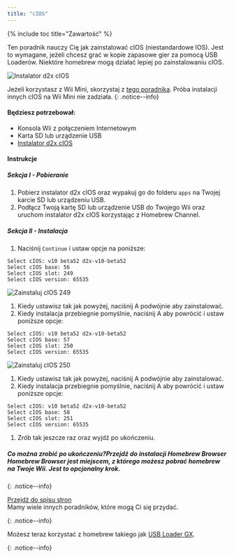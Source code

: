 ```yaml
---
title: "cIOS"
---
```


{% include toc title="Zawartość" %}

Ten poradnik nauczy Cię jak zainstalować cIOS (niestandardowe IOS). Jest to wymagane, jeżeli chcesz grać w kopie zapasowe gier za pomocą USB Loaderów. Niektóre homebrew mogą działać lepiej po zainstalowaniu cIOS.

![Instalator d2x cIOS](/images/cIOS.png)

Jeżeli korzystasz z Wii Mini, skorzystaj z [tego poradnika](cios-mini). Próba instalacji innych cIOS na Wii Mini nie zadziała.
{: .notice--info}

#### Będziesz potrzebował:

* Konsola Wii z połączeniem Internetowym
* Karta SD lub urządzenie USB
* [Instalator d2x cIOS](/assets/files/d2x-cIOS-Installer-Wii.zip)

#### Instrukcje

##### Sekcja I - Pobieranie

1. Pobierz instalator d2x cIOS oraz wypakuj go do folderu `apps` na Twojej karcie SD lub urządzeniu USB.
1. Podłącz Twoją kartę SD lub urządzenie USB do Twojego Wii oraz uruchom instalator d2x cIOS korzystając z Homebrew Channel.

##### Sekcja II - Instalacja

1. Naciśnij `Continue` i ustaw opcje na poniższe:
```
Select cIOS: v10 beta52 d2x-v10-beta52
Select cIOS base: 56
Select cIOS slot: 249
Select cIOS version: 65535
```
![Zainstaluj cIOS 249](/images/Wii/Install249.png)
1. Kiedy ustawisz tak jak powyżej, naciśnij A podwójnie aby zainstalować.
1. Kiedy instalacja przebiegnie pomyślnie, naciśnij A aby powrócić i ustaw poniższe opcje:
```
Select cIOS: v10 beta52 d2x-v10-beta52
Select cIOS base: 57
Select cIOS slot: 250
Select cIOS version: 65535
```
![Zainstaluj cIOS 250](/images/Wii/Install250.png)
1. Kiedy ustawisz tak jak powyżej, naciśnij A podwójnie aby zainstalować.
1. Kiedy instalacja przebiegnie pomyślnie, naciśnij A aby powrócić i ustaw poniższe opcje:
```
Select cIOS: v10 beta52 d2x-v10-beta52
Select cIOS base: 58
Select cIOS slot: 251
Select cIOS version: 65535
```
1. Zrób tak jeszcze raz oraz wyjdź po ukończeniu.

##### Co można zrobić po ukończeniu?Przejdź do instalacji Homebrew Browser<a><br> Homebrew Browser jest miejscem, z którego możesz pobrać homebrew na Twoje Wii. Jest to opcjonalny krok. </p> 

<p spaces-before="0">
  {: .notice--info}
</p>

<p spaces-before="0">
  <a href="site-navigation">Przejdź do spisu stron</a><br> Mamy wiele innych poradników, które mogą Ci się przydać. 
</p>

<p spaces-before="0">
  {: .notice--info}
</p>

<p spaces-before="0">
  Możesz teraz korzystać z homebrew takiego jak <a href="usbloadergx">USB Loader GX</a>. 
</p>

<p spaces-before="0">
  {: .notice--info}
</p>
